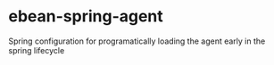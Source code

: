 # ebean-spring-agent
Spring configuration for programatically loading the agent early in the spring lifecycle
